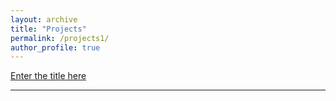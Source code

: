 ```yaml
---
layout: archive
title: "Projects"
permalink: /projects1/
author_profile: true
---
```


[Enter the title here](https://github.com/xinyuuzhou/)

------
